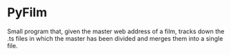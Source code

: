 # PyFilm
Small program that, given the master web address of a film, tracks down the .ts files in which the master has been divided and merges them into a single file.
